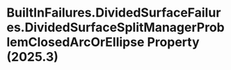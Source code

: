 # BuiltInFailures.DividedSurfaceFailures.DividedSurfaceSplitManagerProblemClosedArcOrEllipse Property (2025.3)

﻿